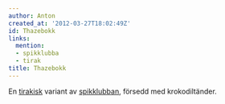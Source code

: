 ```yaml
---
author: Anton
created_at: '2012-03-27T18:02:49Z'
id: Thazebokk
links:
  mention:
  - spikklubba
  - tirak
title: Thazebokk
---
```


En [tirakisk] variant av [spikklubban], försedd med krokodiltänder.

  [tirakisk]: tirak
  [spikklubban]: spikklubba
